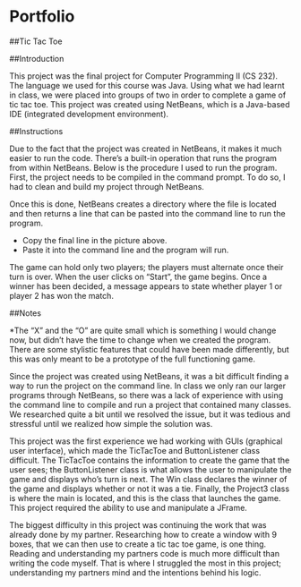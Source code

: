 # Portfolio
##Tic Tac Toe

##Introduction


This project was the final project for Computer Programming II (CS 232). The language we used for this course was Java.
Using what we had learnt in class, we were placed into groups of two in order to complete a game of tic tac toe. 
This project was created using NetBeans, which is a Java-based IDE (integrated development environment). 

##Instructions

Due to the fact that the project was created in NetBeans, it makes it much easier to run the code.
There’s a built-in operation that runs the program from within NetBeans. Below is the procedure I used to run the program.
First, the project needs to be compiled in the command prompt. To do so, I had to clean and build my project through NetBeans.

Once this is done, NetBeans creates a directory where the file is located and then returns a line that can be pasted into the command 
line to run the program.  
 

*	Copy the final line in the picture above.
*	Paste it into the command line and the program will run.

The game can hold only two players; the players must alternate once their turn is over. When the user clicks on “Start”,
the game begins. Once a winner has been decided, a message appears to state whether player 1 or player 2 has won the match. 

##Notes


*The “X” and the “O” are quite small which is something I would change now, but didn’t have the time to change when we created the 
program. There are some stylistic features that could have been made differently, but this was only meant to be a prototype of the 
full functioning game.

Since the project was created using NetBeans, it was a bit difficult finding a way to run the project on the command line.
In class we only ran our larger programs through NetBeans, so there was a lack of experience with using the command line to compile and run a project that contained many classes. We researched quite a bit until we resolved the issue,
but it was tedious and stressful until we realized how simple the solution was. 

This project was the first experience we had working with GUIs (graphical user interface), which made the TicTacToe and ButtonListener
class difficult. The TicTacToe contains the information to create the game that the user sees; the ButtonListener class is what allows
the user to manipulate the game and displays who’s turn is next. The Win class declares the winner of the game and displays whether or
not it was a tie. Finally, the Project3 class is where the main is located, and this is the class that launches the game. 
This project required the ability to use and manipulate a JFrame.

The biggest difficulty in this project was continuing the work that was already done by my partner. Researching how to create a window
with 9 boxes, that we can then use to create a tic tac toe game, is one thing. Reading and understanding my partners code is much more 
difficult than writing the code myself. That is where I struggled the most in this project; understanding my partners mind and the 
intentions behind his logic. 



